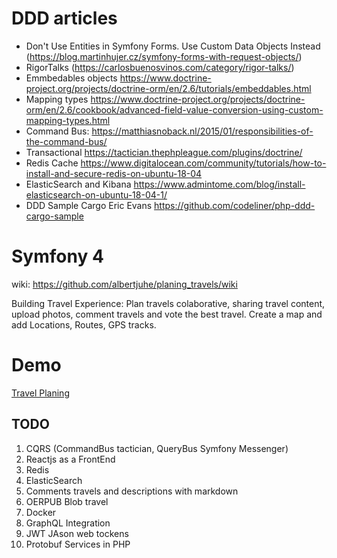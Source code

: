 # DDD articles
* Don't Use Entities in Symfony Forms. Use Custom Data Objects Instead (https://blog.martinhujer.cz/symfony-forms-with-request-objects/)
* RigorTalks (https://carlosbuenosvinos.com/category/rigor-talks/)
* Emmbedables objects https://www.doctrine-project.org/projects/doctrine-orm/en/2.6/tutorials/embeddables.html
* Mapping types https://www.doctrine-project.org/projects/doctrine-orm/en/2.6/cookbook/advanced-field-value-conversion-using-custom-mapping-types.html
* Command Bus: https://matthiasnoback.nl/2015/01/responsibilities-of-the-command-bus/
* Transactional https://tactician.thephpleague.com/plugins/doctrine/
* Redis Cache https://www.digitalocean.com/community/tutorials/how-to-install-and-secure-redis-on-ubuntu-18-04
* ElasticSearch and Kibana https://www.admintome.com/blog/install-elasticsearch-on-ubuntu-18-04-1/
* DDD Sample Cargo Eric Evans https://github.com/codeliner/php-ddd-cargo-sample

# Symfony 4

wiki: https://github.com/albertjuhe/planing_travels/wiki

Building Travel Experience: Plan travels colaborative, sharing travel content, upload photos, comment travels and vote the best travel.
Create a map and add Locations, Routes, GPS tracks.

# Demo
[Travel Planing](http://35.167.24.186/travelexperience/web/app.php/)

## TODO
1) CQRS (CommandBus tactician, QueryBus Symfony Messenger)
1) Reactjs as a FrontEnd
1) Redis
1) ElasticSearch
1) Comments travels and descriptions with markdown
1) OERPUB Blob travel
1) Docker
1) GraphQL Integration
1) JWT JAson web tockens
1) Protobuf Services in PHP



